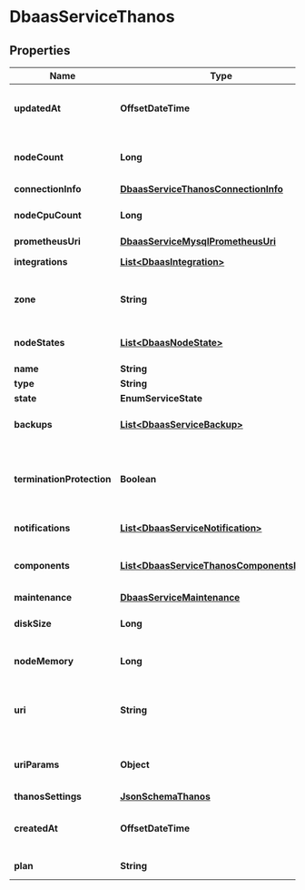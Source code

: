 

# DbaasServiceThanos


## Properties

| Name | Type | Description | Notes |
|------------ | ------------- | ------------- | -------------|
|**updatedAt** | **OffsetDateTime** | Service last update timestamp (ISO 8601) |  [optional] |
|**nodeCount** | **Long** | Number of service nodes in the active plan |  [optional] |
|**connectionInfo** | [**DbaasServiceThanosConnectionInfo**](DbaasServiceThanosConnectionInfo.md) |  |  [optional] |
|**nodeCpuCount** | **Long** | Number of CPUs for each node |  [optional] |
|**prometheusUri** | [**DbaasServiceMysqlPrometheusUri**](DbaasServiceMysqlPrometheusUri.md) |  |  |
|**integrations** | [**List&lt;DbaasIntegration&gt;**](DbaasIntegration.md) | Service integrations |  [optional] |
|**zone** | **String** | The zone where the service is running |  [optional] |
|**nodeStates** | [**List&lt;DbaasNodeState&gt;**](DbaasNodeState.md) | State of individual service nodes |  [optional] |
|**name** | **String** |  |  |
|**type** | **String** |  |  |
|**state** | **EnumServiceState** |  |  [optional] |
|**backups** | [**List&lt;DbaasServiceBackup&gt;**](DbaasServiceBackup.md) | List of backups for the service |  [optional] |
|**terminationProtection** | **Boolean** | Service is protected against termination and powering off |  [optional] |
|**notifications** | [**List&lt;DbaasServiceNotification&gt;**](DbaasServiceNotification.md) | Service notifications |  [optional] |
|**components** | [**List&lt;DbaasServiceThanosComponentsInner&gt;**](DbaasServiceThanosComponentsInner.md) | Service component information objects |  [optional] |
|**maintenance** | [**DbaasServiceMaintenance**](DbaasServiceMaintenance.md) |  |  [optional] |
|**diskSize** | **Long** | TODO UNIT disk space for data storage |  [optional] |
|**nodeMemory** | **Long** | TODO UNIT of memory for each node |  [optional] |
|**uri** | **String** | URI for connecting to the service (may be absent) |  [optional] |
|**uriParams** | **Object** | service_uri parameterized into key-value pairs |  [optional] |
|**thanosSettings** | [**JsonSchemaThanos**](JsonSchemaThanos.md) |  |  [optional] |
|**createdAt** | **OffsetDateTime** | Service creation timestamp (ISO 8601) |  [optional] |
|**plan** | **String** | Subscription plan |  |



